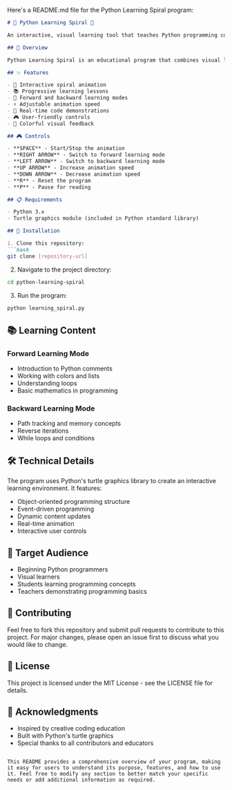 Here's a README.md file for the Python Learning Spiral program:

```markdown
# 🌟 Python Learning Spiral 🐍

An interactive, visual learning tool that teaches Python programming concepts through an animated spiral drawing experience.

## 🎯 Overview

Python Learning Spiral is an educational program that combines visual learning with programming concepts. As students watch a colorful spiral being drawn, they learn Python fundamentals through real-time code examples and explanations.

## ✨ Features

- 🎨 Interactive spiral animation
- 📚 Progressive learning lessons
- 🔄 Forward and backward learning modes
- ⚡ Adjustable animation speed
- 📝 Real-time code demonstrations
- 🎮 User-friendly controls
- 🌈 Colorful visual feedback

## 🎮 Controls

- **SPACE** - Start/Stop the animation
- **RIGHT ARROW** - Switch to forward learning mode
- **LEFT ARROW** - Switch to backward learning mode
- **UP ARROW** - Increase animation speed
- **DOWN ARROW** - Decrease animation speed
- **R** - Reset the program
- **P** - Pause for reading

## 📋 Requirements

- Python 3.x
- Turtle graphics module (included in Python standard library)

## 🚀 Installation

1. Clone this repository:
```bash
git clone [repository-url]
```

2. Navigate to the project directory:
```bash
cd python-learning-spiral
```

3. Run the program:
```bash
python learning_spiral.py
```

## 📚 Learning Content

### Forward Learning Mode
- Introduction to Python comments
- Working with colors and lists
- Understanding loops
- Basic mathematics in programming

### Backward Learning Mode
- Path tracking and memory concepts
- Reverse iterations
- While loops and conditions

## 🛠️ Technical Details

The program uses Python's turtle graphics library to create an interactive learning environment. It features:
- Object-oriented programming structure
- Event-driven programming
- Dynamic content updates
- Real-time animation
- Interactive user controls

## 👥 Target Audience

- Beginning Python programmers
- Visual learners
- Students learning programming concepts
- Teachers demonstrating programming basics

## 🤝 Contributing

Feel free to fork this repository and submit pull requests to contribute to this project. For major changes, please open an issue first to discuss what you would like to change.

## 📜 License

This project is licensed under the MIT License - see the LICENSE file for details.

## 🙏 Acknowledgments

- Inspired by creative coding education
- Built with Python's turtle graphics
- Special thanks to all contributors and educators

```

This README provides a comprehensive overview of your program, making it easy for users to understand its purpose, features, and how to use it. Feel free to modify any section to better match your specific needs or add additional information as required.
